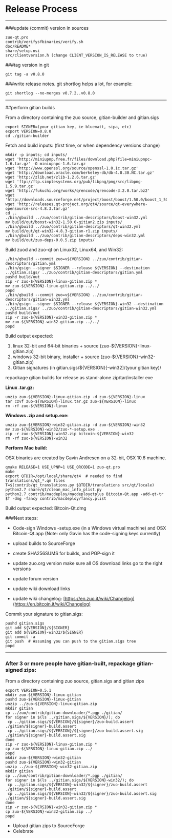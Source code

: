 Release Process
====================

* * *

###update (commit) version in sources


	zuo-qt.pro
	contrib/verifysfbinaries/verify.sh
	doc/README*
	share/setup.nsi
	src/clientversion.h (change CLIENT_VERSION_IS_RELEASE to true)

###tag version in git

	git tag -a v0.8.0

###write release notes. git shortlog helps a lot, for example:

	git shortlog --no-merges v0.7.2..v0.8.0

* * *

##perform gitian builds

 From a directory containing the zuo source, gitian-builder and gitian.sigs
  
	export SIGNER=(your gitian key, ie bluematt, sipa, etc)
	export VERSION=0.8.0
	cd ./gitian-builder

 Fetch and build inputs: (first time, or when dependency versions change)

	mkdir -p inputs; cd inputs/
	wget 'http://miniupnp.free.fr/files/download.php?file=miniupnpc-1.6.tar.gz' -O miniupnpc-1.6.tar.gz
	wget 'http://www.openssl.org/source/openssl-1.0.1c.tar.gz'
	wget 'http://download.oracle.com/berkeley-db/db-4.8.30.NC.tar.gz'
	wget 'http://zlib.net/zlib-1.2.6.tar.gz'
	wget 'ftp://ftp.simplesystems.org/pub/libpng/png/src/libpng-1.5.9.tar.gz'
	wget 'http://fukuchi.org/works/qrencode/qrencode-3.2.0.tar.bz2'
	wget 'http://downloads.sourceforge.net/project/boost/boost/1.50.0/boost_1_50_0.tar.bz2'
	wget 'http://releases.qt-project.org/qt4/source/qt-everywhere-opensource-src-4.8.3.tar.gz'
	cd ..
	./bin/gbuild ../zuo/contrib/gitian-descriptors/boost-win32.yml
	mv build/out/boost-win32-1.50.0-gitian2.zip inputs/
	./bin/gbuild ../zuo/contrib/gitian-descriptors/qt-win32.yml
	mv build/out/qt-win32-4.8.3-gitian-r1.zip inputs/
	./bin/gbuild ../zuo/contrib/gitian-descriptors/deps-win32.yml
	mv build/out/zuo-deps-0.0.5.zip inputs/

 Build zuod and zuo-qt on Linux32, Linux64, and Win32:
  
	./bin/gbuild --commit zuo=v${VERSION} ../zuo/contrib/gitian-descriptors/gitian.yml
	./bin/gsign --signer $SIGNER --release ${VERSION} --destination ../gitian.sigs/ ../zuo/contrib/gitian-descriptors/gitian.yml
	pushd build/out
	zip -r zuo-${VERSION}-linux-gitian.zip *
	mv zuo-${VERSION}-linux-gitian.zip ../../
	popd
	./bin/gbuild --commit zuo=v${VERSION} ../zuo/contrib/gitian-descriptors/gitian-win32.yml
	./bin/gsign --signer $SIGNER --release ${VERSION}-win32 --destination ../gitian.sigs/ ../zuo/contrib/gitian-descriptors/gitian-win32.yml
	pushd build/out
	zip -r zuo-${VERSION}-win32-gitian.zip *
	mv zuo-${VERSION}-win32-gitian.zip ../../
	popd

  Build output expected:

  1. linux 32-bit and 64-bit binaries + source (zuo-${VERSION}-linux-gitian.zip)
  2. windows 32-bit binary, installer + source (zuo-${VERSION}-win32-gitian.zip)
  3. Gitian signatures (in gitian.sigs/${VERSION}[-win32]/(your gitian key)/

repackage gitian builds for release as stand-alone zip/tar/installer exe

**Linux .tar.gz:**

	unzip zuo-${VERSION}-linux-gitian.zip -d zuo-${VERSION}-linux
	tar czvf zuo-${VERSION}-linux.tar.gz zuo-${VERSION}-linux
	rm -rf zuo-${VERSION}-linux

**Windows .zip and setup.exe:**

	unzip zuo-${VERSION}-win32-gitian.zip -d zuo-${VERSION}-win32
	mv zuo-${VERSION}-win32/zuo-*-setup.exe .
	zip -r zuo-${VERSION}-win32.zip bitcoin-${VERSION}-win32
	rm -rf zuo-${VERSION}-win32

**Perform Mac build:**

  OSX binaries are created by Gavin Andresen on a 32-bit, OSX 10.6 machine.

	qmake RELEASE=1 USE_UPNP=1 USE_QRCODE=1 zuo-qt.pro
	make
	export QTDIR=/opt/local/share/qt4  # needed to find translations/qt_*.qm files
	T=$(contrib/qt_translations.py $QTDIR/translations src/qt/locale)
	python2.7 share/qt/clean_mac_info_plist.py
	python2.7 contrib/macdeploy/macdeployqtplus Bitcoin-Qt.app -add-qt-tr $T -dmg -fancy contrib/macdeploy/fancy.plist

 Build output expected: Bitcoin-Qt.dmg

###Next steps:

* Code-sign Windows -setup.exe (in a Windows virtual machine) and
  OSX Bitcoin-Qt.app (Note: only Gavin has the code-signing keys currently)

* upload builds to SourceForge

* create SHA256SUMS for builds, and PGP-sign it

* update zuo.org version
  make sure all OS download links go to the right versions

* update forum version

* update wiki download links

* update wiki changelog: [https://en.zuo.it/wiki/Changelog](https://en.bitcoin.it/wiki/Changelog)

Commit your signature to gitian.sigs:

	pushd gitian.sigs
	git add ${VERSION}/${SIGNER}
	git add ${VERSION}-win32/${SIGNER}
	git commit -a
	git push  # Assuming you can push to the gitian.sigs tree
	popd

-------------------------------------------------------------------------

### After 3 or more people have gitian-built, repackage gitian-signed zips:

From a directory containing zuo source, gitian.sigs and gitian zips

	export VERSION=0.5.1
	mkdir zuo-${VERSION}-linux-gitian
	pushd zuo-${VERSION}-linux-gitian
	unzip ../zuo-${VERSION}-linux-gitian.zip
	mkdir gitian
	cp ../zuo/contrib/gitian-downloader/*.pgp ./gitian/
	for signer in $(ls ../gitian.sigs/${VERSION}/); do
	 cp ../gitian.sigs/${VERSION}/${signer}/zuo-build.assert ./gitian/${signer}-build.assert
	 cp ../gitian.sigs/${VERSION}/${signer}/zuo-build.assert.sig ./gitian/${signer}-build.assert.sig
	done
	zip -r zuo-${VERSION}-linux-gitian.zip *
	cp zuo-${VERSION}-linux-gitian.zip ../
	popd
	mkdir zuo-${VERSION}-win32-gitian
	pushd zuo-${VERSION}-win32-gitian
	unzip ../zuo-${VERSION}-win32-gitian.zip
	mkdir gitian
	cp ../zuo/contrib/gitian-downloader/*.pgp ./gitian/
	for signer in $(ls ../gitian.sigs/${VERSION}-win32/); do
	 cp ../gitian.sigs/${VERSION}-win32/${signer}/zuo-build.assert ./gitian/${signer}-build.assert
	 cp ../gitian.sigs/${VERSION}-win32/${signer}/zuo-build.assert.sig ./gitian/${signer}-build.assert.sig
	done
	zip -r zuo-${VERSION}-win32-gitian.zip *
	cp zuo-${VERSION}-win32-gitian.zip ../
	popd

- Upload gitian zips to SourceForge
- Celebrate 
